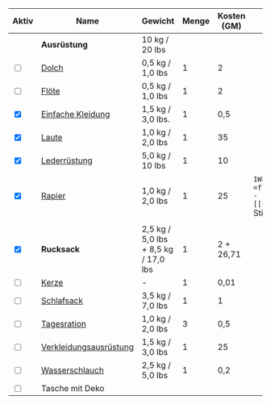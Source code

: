 | Aktiv                             | Name                                                | Gewicht                              | Menge | Kosten (GM) | Notizen                                                                 |
| --------------------------------- | --------------------------------------------------- | ------------------------------------ | ----- | ----------- | ----------------------------------------------------------------------- |
|                                   | **Ausrüstung**                                      | 10 kg / 20 lbs                       |       |             |                                                                         |
| <input type="checkbox" unchecked> | [Dolch](../../../05%20-%20Wikipedia/Gegenstände/Dolch.md)                                   | 0,5 kg / 1,0 lbs                     | 1     | 2           |                                                                         |
| <input type="checkbox" unchecked> | [Flöte](../../../05%20-%20Wikipedia/Gegenstände/Flöte.md)                                   | 0,5 kg / 1,0 lbs                     | 1     | 2           |                                                                         |
| <input type="checkbox" checked>   | [Einfache Kleidung](../../../05%20-%20Wikipedia/Gegenstände/Kleidung-gewöhnlich.md)         | 1,5 kg / 3,0 lbs.                    | 1     | 0,5         |                                                                         |
| <input type="checkbox" checked>   | [Laute](../../../05%20-%20Wikipedia/Gegenstände/Laute.md)                                   | 1,0 kg / 2,0 lbs                     | 1     | 35          |                                                                         |
| <input type="checkbox" checked>   | [Lederrüstung](../../../05%20-%20Wikipedia/Gegenstände/Lederrüstung.md)                     | 5,0 kg / 10 lbs                      | 1     | 10          |                                                                         |
| <input type="checkbox" checked>   | [Rapier](../../../05%20-%20Wikipedia/Gegenstände/Rapier.md)                                 | 1,0 kg / 2,0 lbs                     | 1     | 25          | `1W8` + `=floor(([[Fayn]].STR - 10) / 2) + [[Fayn]].Übung` Stichschaden |
|                                   |                                                     |                                      |       |             |                                                                         |
| <input type="checkbox" checked>   | **Rucksack**                                        | 2,5 kg / 5,0 lbs + 8,5 kg / 17,0 lbs | 1     | 2 + 26,71   |                                                                         |
| <input type="checkbox" unchecked> | [Kerze](../../../05%20-%20Wikipedia/Gegenstände/Kerze.md)                                   | -                                    | 1     | 0,01        |                                                                         |
| <input type="checkbox" unchecked> | [Schlafsack](../../../05%20-%20Wikipedia/Gegenstände/Schlafsack.md)                         | 3,5 kg / 7,0 lbs                     | 1     | 1           |                                                                         |
| <input type="checkbox" unchecked> | [Tagesration](../../../05%20-%20Wikipedia/Gegenstände/Tagesration.md)                       | 1,0 kg / 2,0 lbs                     | 3     | 0,5         |                                                                         |
| <input type="checkbox" unchecked> | [Verkleidungsausrüstung](../../../05%20-%20Wikipedia/Gegenstände/Verkleidungsausrüstung.md) | 1,5 kg / 3,0 lbs                     | 1     | 25          |                                                                         |
| <input type="checkbox" unchecked> | [Wasserschlauch](../../../05%20-%20Wikipedia/Gegenstände/Wasserschlauch.md)                 | 2,5 kg / 5,0 lbs                     | 1     | 0,2         |                                                                         |
| <input type="checkbox" unchecked> | Tasche mit Deko                                     |                                      |       |             |                                                                         |
